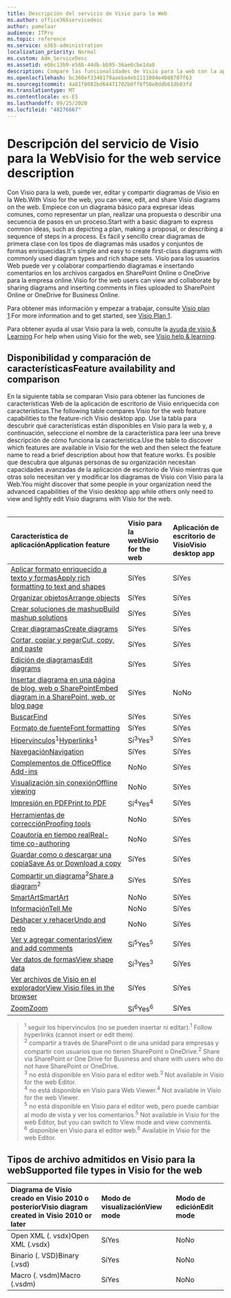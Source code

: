 ```yaml
---
title: Descripción del servicio de Visio para la Web
ms.author: office365servicedesc
author: pamelaar
audience: ITPro
ms.topic: reference
ms.service: o365-administration
localization_priority: Normal
ms.custom: Adm_ServiceDesc
ms.assetid: e0bc13b9-e56b-44db-bb95-36ae6cbe1da8
description: Compare las funcionalidades de Visio para la web con la aplicación de escritorio de Visio.
ms.openlocfilehash: bc360ef3348179aaeba4eb1111004e4088707f63
ms.sourcegitcommit: 4a81f0082bd64471702b0ff8f50e8ddb61db03fd
ms.translationtype: MT
ms.contentlocale: es-ES
ms.lasthandoff: 09/25/2020
ms.locfileid: "48276667"
---
```

# <a name="visio-for-the-web-service-description"></a><span data-ttu-id="da855-103">Descripción del servicio de Visio para la Web</span><span class="sxs-lookup"><span data-stu-id="da855-103">Visio for the web service description</span></span>

<span data-ttu-id="da855-104">Con Visio para la web, puede ver, editar y compartir diagramas de Visio en la Web.</span><span class="sxs-lookup"><span data-stu-id="da855-104">With Visio for the web, you can view, edit, and share Visio diagrams on the web.</span></span> <span data-ttu-id="da855-105">Empiece con un diagrama básico para expresar ideas comunes, como representar un plan, realizar una propuesta o describir una secuencia de pasos en un proceso.</span><span class="sxs-lookup"><span data-stu-id="da855-105">Start with a basic diagram to express common ideas, such as depicting a plan, making a proposal, or describing a sequence of steps in a process.</span></span> <span data-ttu-id="da855-106">Es fácil y sencillo crear diagramas de primera clase con los tipos de diagramas más usados y conjuntos de formas enriquecidas.</span><span class="sxs-lookup"><span data-stu-id="da855-106">It's simple and easy to create first-class diagrams with commonly used diagram types and rich shape sets.</span></span> <span data-ttu-id="da855-107">Visio para los usuarios Web puede ver y colaborar compartiendo diagramas e insertando comentarios en los archivos cargados en SharePoint Online o OneDrive para la empresa online.</span><span class="sxs-lookup"><span data-stu-id="da855-107">Visio for the web users can view and collaborate by sharing diagrams and inserting comments in files uploaded to SharePoint Online or OneDrive for Business Online.</span></span>
  
<span data-ttu-id="da855-108">Para obtener más información y empezar a trabajar, consulte [Visio plan 1](https://products.office.com/visio/visio-online).</span><span class="sxs-lookup"><span data-stu-id="da855-108">For more information and to get started, see [Visio Plan 1](https://products.office.com/visio/visio-online).</span></span>
  
<span data-ttu-id="da855-109">Para obtener ayuda al usar Visio para la web, consulte la [ayuda de visio & Learning](https://support.office.com/visio).</span><span class="sxs-lookup"><span data-stu-id="da855-109">For help when using Visio for the web, see [Visio help & learning](https://support.office.com/visio).</span></span>
  
## <a name="feature-availability-and-comparison"></a><span data-ttu-id="da855-110">Disponibilidad y comparación de características</span><span class="sxs-lookup"><span data-stu-id="da855-110">Feature availability and comparison</span></span>

<span data-ttu-id="da855-111">En la siguiente tabla se comparan Visio para obtener las funciones de características Web de la aplicación de escritorio de Visio enriquecida con características.</span><span class="sxs-lookup"><span data-stu-id="da855-111">The following table compares Visio for the web feature capabilities to the feature-rich Visio desktop app.</span></span> <span data-ttu-id="da855-112">Use la tabla para descubrir qué características están disponibles en Visio para la web y, a continuación, seleccione el nombre de la característica para leer una breve descripción de cómo funciona la característica.</span><span class="sxs-lookup"><span data-stu-id="da855-112">Use the table to discover which features are available in Visio for the web and then select the feature name to read a brief description about how that feature works.</span></span> <span data-ttu-id="da855-113">Es posible que descubra que algunas personas de su organización necesitan capacidades avanzadas de la aplicación de escritorio de Visio mientras que otras solo necesitan ver y modificar los diagramas de Visio con Visio para la Web.</span><span class="sxs-lookup"><span data-stu-id="da855-113">You might discover that some people in your organization need the advanced capabilities of the Visio desktop app while others only need to view and lightly edit Visio diagrams with Visio for the web.</span></span><br><br> 
  
| <span data-ttu-id="da855-114">Característica de aplicación</span><span class="sxs-lookup"><span data-stu-id="da855-114">Application feature</span></span> | <span data-ttu-id="da855-115">Visio para la web</span><span class="sxs-lookup"><span data-stu-id="da855-115">Visio for the web</span></span> | <span data-ttu-id="da855-116">Aplicación de escritorio de Visio</span><span class="sxs-lookup"><span data-stu-id="da855-116">Visio desktop app</span></span> |
|:-----|:-----|:-----|
|[<span data-ttu-id="da855-117">Aplicar formato enriquecido a texto y formas</span><span class="sxs-lookup"><span data-stu-id="da855-117">Apply rich formatting to text and shapes</span></span>](visio-online.md#apply-rich-formatting-to-text-and-shapes) <br/> |<span data-ttu-id="da855-118">Sí</span><span class="sxs-lookup"><span data-stu-id="da855-118">Yes</span></span>  <br/> |<span data-ttu-id="da855-119">Sí</span><span class="sxs-lookup"><span data-stu-id="da855-119">Yes</span></span>  <br/> |
|[<span data-ttu-id="da855-120">Organizar objetos</span><span class="sxs-lookup"><span data-stu-id="da855-120">Arrange objects</span></span>](visio-online.md#arrange-objects) <br/> |<span data-ttu-id="da855-121">Sí</span><span class="sxs-lookup"><span data-stu-id="da855-121">Yes</span></span>  <br/> |<span data-ttu-id="da855-122">Sí</span><span class="sxs-lookup"><span data-stu-id="da855-122">Yes</span></span>  <br/> |
|[<span data-ttu-id="da855-123">Crear soluciones de mashup</span><span class="sxs-lookup"><span data-stu-id="da855-123">Build mashup solutions</span></span>](visio-online.md#build-mashup-solutions) <br/> |<span data-ttu-id="da855-124">Sí</span><span class="sxs-lookup"><span data-stu-id="da855-124">Yes</span></span>  <br/> |<span data-ttu-id="da855-125">Sí</span><span class="sxs-lookup"><span data-stu-id="da855-125">Yes</span></span>  <br/> |
|[<span data-ttu-id="da855-126">Crear diagramas</span><span class="sxs-lookup"><span data-stu-id="da855-126">Create diagrams</span></span>](visio-online.md#create-diagrams) <br/> |<span data-ttu-id="da855-127">Sí</span><span class="sxs-lookup"><span data-stu-id="da855-127">Yes</span></span>  <br/> |<span data-ttu-id="da855-128">Sí</span><span class="sxs-lookup"><span data-stu-id="da855-128">Yes</span></span>  <br/> |
|[<span data-ttu-id="da855-129">Cortar, copiar y pegar</span><span class="sxs-lookup"><span data-stu-id="da855-129">Cut, copy, and paste</span></span>](visio-online.md#cut-copy-and-paste) <br/> |<span data-ttu-id="da855-130">Sí</span><span class="sxs-lookup"><span data-stu-id="da855-130">Yes</span></span>  <br/> |<span data-ttu-id="da855-131">Sí</span><span class="sxs-lookup"><span data-stu-id="da855-131">Yes</span></span>  <br/> |
|[<span data-ttu-id="da855-132">Edición de diagramas</span><span class="sxs-lookup"><span data-stu-id="da855-132">Edit diagrams</span></span>](visio-online.md#edit-diagrams) <br/> |<span data-ttu-id="da855-133">Sí</span><span class="sxs-lookup"><span data-stu-id="da855-133">Yes</span></span>  <br/> |<span data-ttu-id="da855-134">Sí</span><span class="sxs-lookup"><span data-stu-id="da855-134">Yes</span></span>  <br/> |
|[<span data-ttu-id="da855-135">Insertar diagrama en una página de blog, web o SharePoint</span><span class="sxs-lookup"><span data-stu-id="da855-135">Embed diagram in a SharePoint, web, or blog page</span></span>](visio-online.md#embed-diagram-in-a-sharepoint-web-or-blog-page) <br/> |<span data-ttu-id="da855-136">Sí</span><span class="sxs-lookup"><span data-stu-id="da855-136">Yes</span></span>  <br/> |<span data-ttu-id="da855-137">No</span><span class="sxs-lookup"><span data-stu-id="da855-137">No</span></span>  <br/> |
|[<span data-ttu-id="da855-138">Buscar</span><span class="sxs-lookup"><span data-stu-id="da855-138">Find</span></span>](visio-online.md#find) <br/> |<span data-ttu-id="da855-139">Sí</span><span class="sxs-lookup"><span data-stu-id="da855-139">Yes</span></span>  <br/> |<span data-ttu-id="da855-140">Sí</span><span class="sxs-lookup"><span data-stu-id="da855-140">Yes</span></span>  <br/> |
|[<span data-ttu-id="da855-141">Formato de fuente</span><span class="sxs-lookup"><span data-stu-id="da855-141">Font formatting</span></span>](visio-online.md#font-formatting) <br/> |<span data-ttu-id="da855-142">Sí</span><span class="sxs-lookup"><span data-stu-id="da855-142">Yes</span></span>  <br/> |<span data-ttu-id="da855-143">Sí</span><span class="sxs-lookup"><span data-stu-id="da855-143">Yes</span></span>  <br/> |
|<span data-ttu-id="da855-144">[Hipervínculos](visio-online.md#hyperlinks)<sup>1</sup></span><span class="sxs-lookup"><span data-stu-id="da855-144">[Hyperlinks](visio-online.md#hyperlinks)<sup>1</sup></span></span> <br/> |<span data-ttu-id="da855-145">Sí<sup>3</sup></span><span class="sxs-lookup"><span data-stu-id="da855-145">Yes<sup>3</sup></span></span> <br/> |<span data-ttu-id="da855-146">Sí</span><span class="sxs-lookup"><span data-stu-id="da855-146">Yes</span></span>  <br/> |
|[<span data-ttu-id="da855-147">Navegación</span><span class="sxs-lookup"><span data-stu-id="da855-147">Navigation</span></span>](visio-online.md#navigation) <br/> |<span data-ttu-id="da855-148">Sí</span><span class="sxs-lookup"><span data-stu-id="da855-148">Yes</span></span>  <br/> |<span data-ttu-id="da855-149">Sí</span><span class="sxs-lookup"><span data-stu-id="da855-149">Yes</span></span>  <br/> |
|[<span data-ttu-id="da855-150">Complementos de Office</span><span class="sxs-lookup"><span data-stu-id="da855-150">Office Add-ins</span></span>](visio-online.md#office-add-ins) <br/> |<span data-ttu-id="da855-151">No</span><span class="sxs-lookup"><span data-stu-id="da855-151">No</span></span>  <br/> |<span data-ttu-id="da855-152">Sí</span><span class="sxs-lookup"><span data-stu-id="da855-152">Yes</span></span>  <br/> |
|[<span data-ttu-id="da855-153">Visualización sin conexión</span><span class="sxs-lookup"><span data-stu-id="da855-153">Offline viewing</span></span>](visio-online.md#offline-viewing) <br/> |<span data-ttu-id="da855-154">No</span><span class="sxs-lookup"><span data-stu-id="da855-154">No</span></span>  <br/> |<span data-ttu-id="da855-155">Sí</span><span class="sxs-lookup"><span data-stu-id="da855-155">Yes</span></span>  <br/> |
|[<span data-ttu-id="da855-156">Impresión en PDF</span><span class="sxs-lookup"><span data-stu-id="da855-156">Print to PDF</span></span>](visio-online.md#print-to-pdf) <br/> |<span data-ttu-id="da855-157">Sí<sup>4</sup></span><span class="sxs-lookup"><span data-stu-id="da855-157">Yes<sup>4</sup></span></span> <br/> |<span data-ttu-id="da855-158">Sí</span><span class="sxs-lookup"><span data-stu-id="da855-158">Yes</span></span>  <br/> |
|[<span data-ttu-id="da855-159">Herramientas de corrección</span><span class="sxs-lookup"><span data-stu-id="da855-159">Proofing tools</span></span>](visio-online.md#proofing-tools) <br/> |<span data-ttu-id="da855-160">No</span><span class="sxs-lookup"><span data-stu-id="da855-160">No</span></span>  <br/> |<span data-ttu-id="da855-161">Sí</span><span class="sxs-lookup"><span data-stu-id="da855-161">Yes</span></span>  <br/> |
|[<span data-ttu-id="da855-162">Coautoría en tiempo real</span><span class="sxs-lookup"><span data-stu-id="da855-162">Real-time co-authoring</span></span>](visio-online.md#real-time-co-authoring) <br/> |<span data-ttu-id="da855-163">No</span><span class="sxs-lookup"><span data-stu-id="da855-163">No</span></span>  <br/> |<span data-ttu-id="da855-164">Sí</span><span class="sxs-lookup"><span data-stu-id="da855-164">Yes</span></span>  <br/> |
|[<span data-ttu-id="da855-165">Guardar como o descargar una copia</span><span class="sxs-lookup"><span data-stu-id="da855-165">Save As or Download a copy</span></span>](visio-online.md#save-as-or-download-a-copy) <br/> |<span data-ttu-id="da855-166">Sí</span><span class="sxs-lookup"><span data-stu-id="da855-166">Yes</span></span>  <br/> |<span data-ttu-id="da855-167">Sí</span><span class="sxs-lookup"><span data-stu-id="da855-167">Yes</span></span>  <br/> |
|<span data-ttu-id="da855-168">[Compartir un diagrama](visio-online.md#share-a-diagram)<sup>2</sup></span><span class="sxs-lookup"><span data-stu-id="da855-168">[Share a diagram](visio-online.md#share-a-diagram)<sup>2</sup></span></span> <br/> |<span data-ttu-id="da855-169">Sí</span><span class="sxs-lookup"><span data-stu-id="da855-169">Yes</span></span>  <br/> |<span data-ttu-id="da855-170">Sí</span><span class="sxs-lookup"><span data-stu-id="da855-170">Yes</span></span>  <br/> |
|[<span data-ttu-id="da855-171">SmartArt</span><span class="sxs-lookup"><span data-stu-id="da855-171">SmartArt</span></span>](visio-online.md#smartart) <br/> |<span data-ttu-id="da855-172">No</span><span class="sxs-lookup"><span data-stu-id="da855-172">No</span></span>  <br/> |<span data-ttu-id="da855-173">Sí</span><span class="sxs-lookup"><span data-stu-id="da855-173">Yes</span></span>  <br/> |
|[<span data-ttu-id="da855-174">Información</span><span class="sxs-lookup"><span data-stu-id="da855-174">Tell Me</span></span>](visio-online.md#tell-me) <br/> |<span data-ttu-id="da855-175">No</span><span class="sxs-lookup"><span data-stu-id="da855-175">No</span></span>  <br/> |<span data-ttu-id="da855-176">Sí</span><span class="sxs-lookup"><span data-stu-id="da855-176">Yes</span></span>  <br/> |
|[<span data-ttu-id="da855-177">Deshacer y rehacer</span><span class="sxs-lookup"><span data-stu-id="da855-177">Undo and redo</span></span>](visio-online.md#undo-and-redo) <br/> |<span data-ttu-id="da855-178">No</span><span class="sxs-lookup"><span data-stu-id="da855-178">No</span></span>  <br/> |<span data-ttu-id="da855-179">Sí</span><span class="sxs-lookup"><span data-stu-id="da855-179">Yes</span></span>  <br/> |
|[<span data-ttu-id="da855-180">Ver y agregar comentarios</span><span class="sxs-lookup"><span data-stu-id="da855-180">View and add comments</span></span>](visio-online.md#view-and-add-comments) <br/> |<span data-ttu-id="da855-181">Sí<sup>5</sup></span><span class="sxs-lookup"><span data-stu-id="da855-181">Yes<sup>5</sup></span></span> <br/> |<span data-ttu-id="da855-182">Sí</span><span class="sxs-lookup"><span data-stu-id="da855-182">Yes</span></span>  <br/> |
|[<span data-ttu-id="da855-183">Ver datos de formas</span><span class="sxs-lookup"><span data-stu-id="da855-183">View shape data</span></span>](visio-online.md#view-shape-data) <br/> |<span data-ttu-id="da855-184">Sí<sup>3</sup></span><span class="sxs-lookup"><span data-stu-id="da855-184">Yes<sup>3</sup></span></span> <br/> |<span data-ttu-id="da855-185">Sí</span><span class="sxs-lookup"><span data-stu-id="da855-185">Yes</span></span>  <br/> |
|[<span data-ttu-id="da855-186">Ver archivos de Visio en el explorador</span><span class="sxs-lookup"><span data-stu-id="da855-186">View Visio files in the browser</span></span>](visio-online.md#view-visio-files-in-the-browser) <br/> |<span data-ttu-id="da855-187">Sí</span><span class="sxs-lookup"><span data-stu-id="da855-187">Yes</span></span>  <br/> |<span data-ttu-id="da855-188">Sí</span><span class="sxs-lookup"><span data-stu-id="da855-188">Yes</span></span>  <br/> |
|[<span data-ttu-id="da855-189">Zoom</span><span class="sxs-lookup"><span data-stu-id="da855-189">Zoom</span></span>](visio-online.md#zoom) <br/> |<span data-ttu-id="da855-190">Sí<sup>6</sup></span><span class="sxs-lookup"><span data-stu-id="da855-190">Yes<sup>6</sup></span></span> <br/> |<span data-ttu-id="da855-191">Sí</span><span class="sxs-lookup"><span data-stu-id="da855-191">Yes</span></span>  <br/> |
   
> <span data-ttu-id="da855-192"><sup>1</sup> seguir los hipervínculos (no se pueden insertar ni editar).</span><span class="sxs-lookup"><span data-stu-id="da855-192"><sup>1</sup> Follow hyperlinks (cannot insert or edit them).</span></span> 
<br/><span data-ttu-id="da855-193"><sup>2</sup> compartir a través de SharePoint o de una unidad para empresas y compartir con usuarios que no tienen SharePoint o OneDrive.</span><span class="sxs-lookup"><span data-stu-id="da855-193"><sup>2</sup> Share via SharePoint or One Drive for Business and share with users who do not have SharePoint or OneDrive.</span></span> 
<br/> <span data-ttu-id="da855-194"><sup>3</sup> no está disponible en Visio para el editor web.</span><span class="sxs-lookup"><span data-stu-id="da855-194"><sup>3</sup> Not available in Visio for the web Editor.</span></span>
<br/><span data-ttu-id="da855-195"><sup>4</sup> no está disponible en Visio para Web Viewer.</span><span class="sxs-lookup"><span data-stu-id="da855-195"><sup>4</sup> Not available in Visio for the web Viewer.</span></span> 
<br/><span data-ttu-id="da855-196"><sup>5</sup> no está disponible en Visio para el editor web, pero puede cambiar al modo de vista y ver los comentarios.</span><span class="sxs-lookup"><span data-stu-id="da855-196"><sup>5</sup> Not available in Visio for the web Editor, but you can switch to View mode and view comments.</span></span> 
<br/><span data-ttu-id="da855-197"><sup>6</sup> disponible en Visio para el editor web.</span><span class="sxs-lookup"><span data-stu-id="da855-197"><sup>6</sup> Available in Visio for the web Editor.</span></span> 
  
## <a name="supported-file-types-in-visio-for-the-web"></a><span data-ttu-id="da855-198">Tipos de archivo admitidos en Visio para la web</span><span class="sxs-lookup"><span data-stu-id="da855-198">Supported file types in Visio for the web</span></span>

| <span data-ttu-id="da855-199">Diagrama de Visio creado en Visio 2010 o posterior</span><span class="sxs-lookup"><span data-stu-id="da855-199">Visio diagram created in Visio 2010 or later</span></span> | <span data-ttu-id="da855-200">Modo de visualización</span><span class="sxs-lookup"><span data-stu-id="da855-200">View mode</span></span> | <span data-ttu-id="da855-201">Modo de edición</span><span class="sxs-lookup"><span data-stu-id="da855-201">Edit mode</span></span> |
|:-----|:-----|:-----|
|<span data-ttu-id="da855-202">Open XML (. vsdx)</span><span class="sxs-lookup"><span data-stu-id="da855-202">Open XML (.vsdx)</span></span>  <br/> |<span data-ttu-id="da855-203">Sí</span><span class="sxs-lookup"><span data-stu-id="da855-203">Yes</span></span>  <br/> |<span data-ttu-id="da855-204">No</span><span class="sxs-lookup"><span data-stu-id="da855-204">No</span></span>  <br/> |
|<span data-ttu-id="da855-205">Binario (. VSD)</span><span class="sxs-lookup"><span data-stu-id="da855-205">Binary (.vsd)</span></span>  <br/> |<span data-ttu-id="da855-206">Sí</span><span class="sxs-lookup"><span data-stu-id="da855-206">Yes</span></span>  <br/> |<span data-ttu-id="da855-207">No</span><span class="sxs-lookup"><span data-stu-id="da855-207">No</span></span>  <br/> |
|<span data-ttu-id="da855-208">Macro (. vsdm)</span><span class="sxs-lookup"><span data-stu-id="da855-208">Macro (.vsdm)</span></span>  <br/> |<span data-ttu-id="da855-209">Sí</span><span class="sxs-lookup"><span data-stu-id="da855-209">Yes</span></span>  <br/> |<span data-ttu-id="da855-210">No</span><span class="sxs-lookup"><span data-stu-id="da855-210">No</span></span>  <br/> |
   


